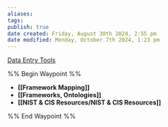 ```yaml
---
aliases: 
tags: 
publish: true
date created: Friday, August 30th 2024, 2:55 pm
date modified: Monday, October 7th 2024, 1:23 pm
---
```


[Data Entry Tools](../../📁%2003%20-%20Curations,%20Stacks/⬇%20Tech%20Dropzone/Data%20Entry%20Tools/Data%20Entry%20Tools.md)

%% Begin Waypoint %%
- **[[Framework Mapping]]**
- **[[Frameworks, Ontologies]]**
- **[[NIST & CIS Resources/NIST & CIS Resources]]**

%% End Waypoint %%